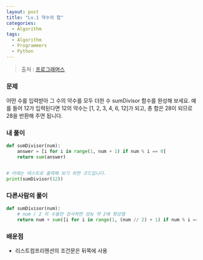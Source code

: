 ```yaml
---
layout: post
title: "Lv.1 약수의 합"
categories:
  - Algorithm
tags:
  - Algorithm
  - Programmers
  - Python
---
```


> 출처 : [프로그래머스](https://programmers.co.kr/learn/challenge_codes/2)

### 문제
어떤 수를 입력받아 그 수의 약수를 모두 더한 수 sumDivisor 함수를 완성해 보세요.
 예를 들어 12가 입력된다면 12의 약수는 [1, 2, 3, 4, 6, 12]가 되고,
 총 합은 28이 되므로 28을 반환해 주면 됩니다.
 
### 내 풀이
```python
def sumDivisor(num):
    answer = [i for i in range(1, num + 1) if num % i == 0]
    return sum(answer)


# 아래는 테스트로 출력해 보기 위한 코드입니다.
print(sumDivisor(12))
```

### 다른사람의 풀이
```python
def sumDivisor(num):
    # num / 2 의 수들만 검사하면 성능 약 2배 향상잼
    return num + sum([i for i in range(1, (num // 2) + 1) if num % i == 0])
```

### 배운점
* 리스트컴프리헨션의 조건문은 뒤쪽에 사용